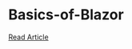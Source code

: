 # Basics-of-Blazor
[Read Article](https://ghanshyamshukla.medium.com/asp-net-core-blazor-ui-with-c-webassembly-a96886d9a623)

